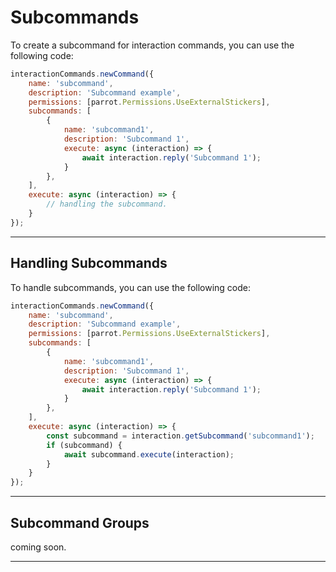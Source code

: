 # Subcommands

To create a subcommand for interaction commands, you can use the following code:

```js
interactionCommands.newCommand({
    name: 'subcommand',
    description: 'Subcommand example',
    permissions: [parrot.Permissions.UseExternalStickers],
    subcommands: [
        {
            name: 'subcommand1',
            description: 'Subcommand 1',
            execute: async (interaction) => {
                await interaction.reply('Subcommand 1');
            }
        },
    ],
    execute: async (interaction) => {
        // handling the subcommand.
    }
});
```

---

## Handling Subcommands

To handle subcommands, you can use the following code:

```js
interactionCommands.newCommand({
    name: 'subcommand',
    description: 'Subcommand example',
    permissions: [parrot.Permissions.UseExternalStickers],
    subcommands: [
        {
            name: 'subcommand1',
            description: 'Subcommand 1',
            execute: async (interaction) => {
                await interaction.reply('Subcommand 1');
            }
        },
    ],
    execute: async (interaction) => {
        const subcommand = interaction.getSubcommand('subcommand1');
        if (subcommand) {
            await subcommand.execute(interaction);
        }
    }
});
```

---

## Subcommand Groups
coming soon.

---
